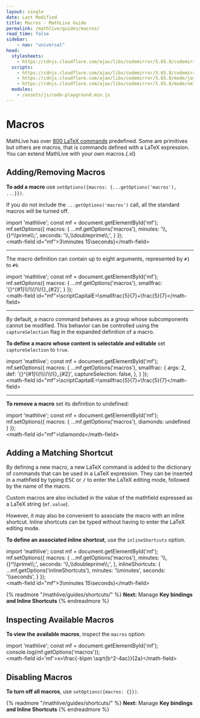 ```yaml
---
layout: single
date: Last Modified
title: Macros - MathLive Guide
permalink: /mathlive/guides/macros/
read_time: false
sidebar:
    - nav: "universal"
head:
  stylesheets:
    - https://cdnjs.cloudflare.com/ajax/libs/codemirror/5.65.8/codemirror.min.css
  scripts:
    - https://cdnjs.cloudflare.com/ajax/libs/codemirror/5.65.8/codemirror.min.js
    - https://cdnjs.cloudflare.com/ajax/libs/codemirror/5.65.8/mode/javascript/javascript.min.js
    - https://cdnjs.cloudflare.com/ajax/libs/codemirror/5.65.8/mode/xml/xml.min.js
  modules:
    - /assets/js/code-playground.min.js
---
```

<script>
    moduleMap = {
        mathlive: "//unpkg.com/mathlive?module",
    };
</script>

# Macros

MathLive has over [800 LaTeX commands](/mathlive/reference/commands/) 
predefined. Some are primitives but others are macros, that is commands defined 
with a LaTeX expression. You can extend MathLive with your own macros.{.xl}


## Adding/Removing Macros

**To add a macro** use `setOptions({macros: {...getOptions('macros'), ...}})`.

If you do not include the `...getOptions('macros')` call, all the standard
macros will be turned off.

<code-playground layout="stack">
    <style slot="style">
      .output:focus-within {
        outline: Highlight auto 1px;
        outline: -webkit-focus-ring-color auto 1px
      }
      .output math-field:focus, .output math-field:focus-within {
        outline: none;
      }
    </style>
    <div slot="javascript">import 'mathlive';
const mf = document.getElementById('mf');
mf.setOptions({
    macros: {
        ...mf.getOptions('macros'),
        minutes: '\\,{}^\\prime\\;',
        seconds: '\\,\\doubleprime\\;',
    }
});
</div>
    <div slot="html">&lt;math-field id="mf"&gt;3\minutes 15\seconds}&lt;/math-field&gt;
</div>
</code-playground>

<hr>

The macro definition can contain up to eight arguments, represented by `#1` to `#9`.

<code-playground layout="stack">
    <style slot="style">
      .output:focus-within {
        outline: Highlight auto 1px;
        outline: -webkit-focus-ring-color auto 1px
      }
      .output math-field:focus, .output math-field:focus-within {
        outline: none;
      }
    </style>
    <div slot="javascript">import 'mathlive';
const mf = document.getElementById('mf');
mf.setOptions({
    macros: {
        ...mf.getOptions('macros'),
        smallfrac: '{}^{#1}\\!\\!/\\!{}_{#2}',
    }
});
</div>
    <div slot="html">&lt;math-field id="mf"&gt;\scriptCapitalE=\smallfrac{5}{7}+\frac{5}{7}&lt;/math-field&gt;
</div>
</code-playground>

<hr>

By default, a macro command behaves as a group whose subcomponents cannot be
modified. This behavior can be controlled using the `captureSelection` flag
in the expanded definition of a macro.

**To define a macro whose content is selectable and editable** set 
`captureSelection` to `true`.

<code-playground layout="stack">
    <style slot="style">
      .output:focus-within {
        outline: Highlight auto 1px;
        outline: -webkit-focus-ring-color auto 1px
      }
      .output math-field:focus, .output math-field:focus-within {
        outline: none;
      }
    </style>
    <div slot="javascript">import 'mathlive';
const mf = document.getElementById('mf');
mf.setOptions({
    macros: {
        ...mf.getOptions('macros'),
        smallfrac: {
          args: 2,
          def: '{}^{#1}\\!\\!/\\!{}_{#2}',
          captureSelection: false,
        },
    }
});
</div>
    <div slot="html">&lt;math-field id="mf"&gt;\scriptCapitalE=\smallfrac{5}{7}+\frac{5}{7}&lt;/math-field&gt;
</div>
</code-playground>

<hr>

**To remove a macro** set its definition to undefined:

<code-playground layout="stack">
    <style slot="style">
      .output:focus-within {
        outline: Highlight auto 1px;
        outline: -webkit-focus-ring-color auto 1px
      }
      .output math-field:focus, .output math-field:focus-within {
        outline: none;
      }
    </style>
    <div slot="javascript">import 'mathlive';
const mf = document.getElementById('mf');
mf.setOptions({
    macros: {
        ...mf.getOptions('macros'),
        diamonds: undefined
    }
});
</div>
    <div slot="html">&lt;math-field id="mf"&gt;\diamonds&lt;/math-field&gt;
</div>
</code-playground>


## Adding a Matching Shortcut

By defining a new macro, a new LaTeX command is added to the dictionary
of commands that can be used in a LaTeX expression. They can be inserted
in a mathfield by typing <kbd>ESC</kbd> or <kbd>/</kbd> to enter the LaTeX editing mode, followed by the name of the macro.

Custom macros are also included in the value of the mathfield 
expressed as a LaTeX string (`mf.value`).

However, it may also be convenient to associate the macro with an inline
shortcut. Inline shortcuts can be typed without having to enter the LaTeX
editing mode.

**To define an associated inline shortcut**, use the `inlineShortcuts` option.

<code-playground layout="stack">
    <style slot="style">
      .output:focus-within {
        outline: Highlight auto 1px;
        outline: -webkit-focus-ring-color auto 1px
      }
      .output math-field:focus, .output math-field:focus-within {
        outline: none;
      }
    </style>
    <div slot="javascript">import 'mathlive';
const mf = document.getElementById('mf');
mf.setOptions({
    macros: {
        ...mf.getOptions('macros'),
        minutes: '\\,{}^\\prime\\;',
        seconds: '\\,\\doubleprime\\;',
    },
    inlineShortcuts: {
        ...mf.getOptions('inlineShortcuts'),
        minutes: '\\minutes',
        seconds: '\\seconds',
    }
});
</div>
    <div slot="html">&lt;math-field id="mf"&gt;3\minutes 15\seconds}&lt;/math-field&gt;
</div>
</code-playground>


{% readmore "/mathlive/guides/shortcuts/" %}
**Next:** Manage <strong>Key bindings and Inline Shortcuts</strong>
{% endreadmore %}



## Inspecting Available Macros

**To view the available macros**, inspect the `macros` option:

<code-playground layout="stack" >
    <style slot="style">
      .output:focus-within {
        outline: Highlight auto 1px;
        outline: -webkit-focus-ring-color auto 1px
      }
      .output math-field:focus, .output math-field:focus-within {
        outline: none;
      }
    </style>
    <div slot="javascript">import 'mathlive';
const mf = document.getElementById('mf');
console.log(mf.getOptions('macros'));
</div>
    <div slot="html">&lt;math-field id='mf'&gt;x=\frac{-b\pm \sqrt{b^2-4ac}}{2a}&lt;/math-field&gt;
</div>
</code-playground>


## Disabling Macros

**To turn off all macros**, use  `setOptions({macros: {}})`.




{% readmore "/mathlive/guides/shortcuts/" %}
**Next:** Manage <strong>Key bindings and Inline Shortcuts</strong>
{% endreadmore %}
